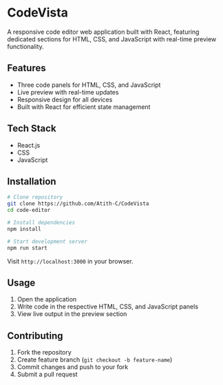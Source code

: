 # CodeVista

A responsive code editor web application built with React, featuring dedicated sections for HTML, CSS, and JavaScript with real-time preview functionality.

## Features

- Three code panels for HTML, CSS, and JavaScript
- Live preview with real-time updates
- Responsive design for all devices
- Built with React for efficient state management

## Tech Stack

- React.js
- CSS
- JavaScript

## Installation

```bash
# Clone repository
git clone https://github.com/Atith-C/CodeVista
cd code-editor

# Install dependencies
npm install

# Start development server
npm run start
```

Visit `http://localhost:3000` in your browser.

## Usage

1. Open the application
2. Write code in the respective HTML, CSS, and JavaScript panels
3. View live output in the preview section

## Contributing

1. Fork the repository
2. Create feature branch (`git checkout -b feature-name`)
3. Commit changes and push to your fork
4. Submit a pull request




